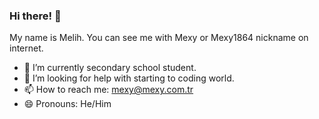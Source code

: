 ### Hi there! 👋
My name is Melih. You can see me with Mexy or Mexy1864 nickname on internet.
- 🌱 I’m currently secondary school student.
- 🤔 I’m looking for help with starting to coding world.
- 📫 How to reach me: mexy@mexy.com.tr
- 😄 Pronouns: He/Him
<!--
**mexy1864/mexy1864** is a ✨ _special_ ✨ repository because its `README.md` (this file) appears on your GitHub profile.

Here are some ideas to get you started:

- 🔭 I’m currently working on ...
- 🌱 I’m currently learning ...
- 👯 I’m looking to collaborate on ...
- 🤔 I’m looking for help with ...
- 💬 Ask me about ...
- 📫 How to reach me: ...
- 😄 Pronouns: ...
- ⚡ Fun fact: ...
-->
